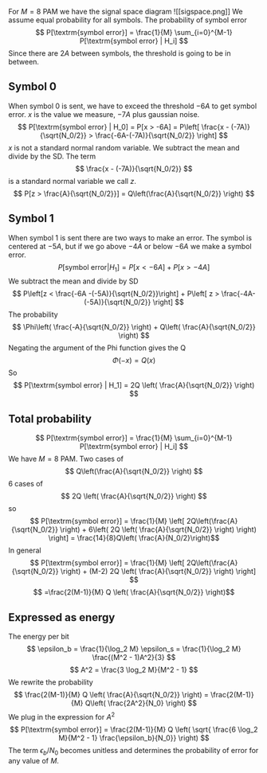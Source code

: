For $M = 8$ PAM we have the signal space diagram
![[sigspace.png]]
We assume equal probability for all symbols. The probability of symbol error
$$ P[\textrm{symbol error}] =  \frac{1}{M} \sum_{i=0}^{M-1} P[\textrm{symbol error} | H_i] $$
Since there are $2A$ between symbols, the threshold is going to be in between. 
## Symbol 0
When symbol 0 is sent, we have to exceed the threshold $-6A$ to get symbol error. $x$ is the value we measure, $-7A$ plus gaussian noise.
$$ P[\textrm{symbol error} | H_0] = P[x > -6A] = P\left[ \frac{x - (-7A)}{\sqrt{N_0/2}} > \frac{-6A-(-7A)}{\sqrt{N_0/2}} \right] $$
$x$ is not a standard normal random variable. We subtract the mean and divide by the SD. The term
$$ \frac{x - (-7A)}{\sqrt{N_0/2}} $$
is a standard normal variable we call $z$.
$$ P[z > \frac{A}{\sqrt{N_0/2}}] = Q\left(\frac{A}{\sqrt{N_0/2}} \right) $$
## Symbol 1
When symbol 1 is sent there are two ways to make an error. The symbol is centered at $-5A$, but if we go above $-4A$ or below $-6A$ we make a symbol error.
$$ P[\textrm{symbol error} | H_1] = P[x < -6A] + P[x > -4A] $$
We subtract the mean and divide by SD
$$ P\left[z < \frac{-6A -(-5A)}{\sqrt{N_0/2}}\right] + P\left[ z > \frac{-4A-(-5A)}{\sqrt{N_0/2}} \right] $$
The probability
$$ \Phi\left( \frac{-A}{\sqrt{N_0/2}} \right) + Q\left( \frac{A}{\sqrt{N_0/2}} \right) $$
Negating the argument of the Phi function gives the Q
$$ \Phi(-x) = Q(x) $$
So
$$ P[\textrm{symbol error} | H_1] = 2Q \left( \frac{A}{\sqrt{N_0/2}} \right) $$
## Total probability
$$  P[\textrm{symbol error}] =  \frac{1}{M} \sum_{i=0}^{M-1} P[\textrm{symbol error} | H_i]  $$
We have $M=8$ PAM. Two cases of
$$ Q\left(\frac{A}{\sqrt{N_0/2}} \right) $$
6 cases of
$$ 2Q \left( \frac{A}{\sqrt{N_0/2}} \right) $$
so
$$ P[\textrm{symbol error}] = \frac{1}{M} \left[ 2Q\left(\frac{A}{\sqrt{N_0/2}} \right) + 6\left(  2Q \left( \frac{A}{\sqrt{N_0/2}} \right) \right) \right] = \frac{14}{8}Q\left( \frac{A}{N_0/2}\right)$$
In general
$$ P[\textrm{symbol error}] = \frac{1}{M} \left[ 2Q\left(\frac{A}{\sqrt{N_0/2}} \right) + (M-2)  2Q \left( \frac{A}{\sqrt{N_0/2}}  \right) \right] $$
$$ =\frac{2(M-1)}{M} Q \left( \frac{A}{\sqrt{N_0/2}} \right)$$
## Expressed as energy
The energy per bit
$$ \epsilon_b  = \frac{1}{\log_2 M} \epsilon_s = \frac{1}{\log_2 M} \frac{(M^2 - 1)A^2}{3} $$
$$ A^2 = \frac{3 \log_2 M}{M^2 - 1} $$
We rewrite the probability
$$  \frac{2(M-1)}{M} Q \left( \frac{A}{\sqrt{N_0/2}} \right) = \frac{2(M-1)}{M} Q\left( \frac{2A^2}{N_0} \right) $$
We plug in the expression for $A^2$
$$ P[\textrm{symbol error}] = \frac{2(M-1)}{M} Q \left( \sqrt{ \frac{6 \log_2 M}{M^2 - 1} \frac{\epsilon_b}{N_0}} \right) $$
The term $\epsilon_b / N_0$ becomes unitless and determines the probability of error for any value of $M$. 